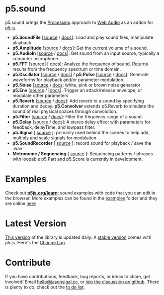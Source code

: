 p5.sound
========
p5.sound brings the [Processing](http://processing.org) approach to [Web Audio](http://w3.org/TR/webaudio/) as an addon for [p5.js](github.com/lmccart/p5.js).

- **p5.SoundFile** [[source](https://github.com/therewasaguy/p5.sound/blob/master/src/soundfile.js) /  [docs](http://p5js.org/reference/#/p5.SoundFile)]:  Load and play sound files, manipulate playback
- **p5.Amplitude** [[source](https://github.com/therewasaguy/p5.sound/blob/master/src/amplitude.js) /  [docs](http://p5js.org/reference/#/p5.Amplitude)]: Get the current volume of a sound.
- **p5.AudioIn** [[source](https://github.com/therewasaguy/p5.sound/blob/master/src/audioin.js) /  [docs](http://p5js.org/reference/#/p5.AudioIn)]: Get sound from an input source, typically a computer microphone.
- **p5.FFT** [[source](https://github.com/therewasaguy/p5.sound/blob/master/src/fft.js)] [ [docs](http://p5js.org/reference/#/p5.FFT)]: Analyze the frequency of sound. Returns results from the frequency spectrum or time domain.
- **p5.Oscillator** [[source](https://github.com/therewasaguy/p5.sound/blob/master/src/oscillator.js) /  [docs](http://p5js.org/reference/#/p5.Oscillator)] / **p5.Pulse** [[source](https://github.com/therewasaguy/p5.sound/blob/master/src/pulse.js) / [docs](http://p5js.org/reference/#/p5.Pulse)]: Generate waveforms for playback and/or parameter modulation.
- **p5.Noise** [[source](https://github.com/therewasaguy/p5.sound/blob/master/src/noise.js) / [docs](http://p5js.org/reference/#/p5.Noise): white, pink or brown noise generator
- **p5.Env** [[source](https://github.com/therewasaguy/p5.sound/blob/master/src/env.js) / [[docs](http://p5js.org/reference/#/p5.Env)]: Trigger an attack/release envelope, or modulate other parameters
- **p5.Reverb** [[source](https://github.com/therewasaguy/p5.sound/blob/master/src/reverb.js) / [docs](http://p5js.org/reference/#/p5.Reverb)]: Add reverb to a sound by specifying duration and decay. **p5.Convolver** extends p5.Reverb to simulate the sound of real physical spaces through convolution.
- **p5.Filter** [[source](https://github.com/therewasaguy/p5.sound/blob/master/src/filter.js) / [docs](http://p5js.org/reference/#/p5.Filter)]: Filter the frequency range of a sound.
- **p5.Delay** [[source](https://github.com/therewasaguy/p5.sound/blob/master/src/delay.js) / [docs](http://p5js.org/reference/#/p5.Delay)]: A stereo delay effect with parameters for feedback, delayTime, and lowpass filter.
- **p5.Signal** [ [source](https://github.com/therewasaguy/p5.sound/blob/master/src/signal.js) ]: primarily used behind the scenes to help add, multiply and scale signals for modulation
- **p5.SoundRecorder** [ [source](https://github.com/therewasaguy/p5.sound/blob/master/src/soundrecorder.js) ]: record sound for playback / save the .wav
- **Metronome / Sequencing** [ [source](https://github.com/therewasaguy/p5.sound/blob/master/src/looper.js) ]: Sequencing patterns / phrases with loopable p5.Part and p5.Score is currently in development.


Examples
========
Check out **[p5js.org/learn](http://p5js.org/learn/)**: sound examples with code that you can edit in the browser. More examples can be found in the [examples](https://github.com/therewasaguy/p5.sound/tree/master/examples) folder and they are online [here](jasonsigal.cc/p5sound/examples)

Latest Version
========
[This version](https://github.com/therewasaguy/p5.sound/blob/master/lib) of the library is updated daily. A [stable version](http://p5js.org/download/) comes with p5.js. Here's the [Change Log](https://github.com/therewasaguy/p5.sound/blob/master/changelog.md).

Contribute
========
If you have contributions, feedback, bug reports, or ideas to share, get involved! Email hello@jasonsigal.cc, or [join the discussion on github](https://github.com/therewasaguy/p5.sound/issues). There is plenty to do, check out the [to do list](https://github.com/therewasaguy/p5.sound/blob/master/todo.md).

